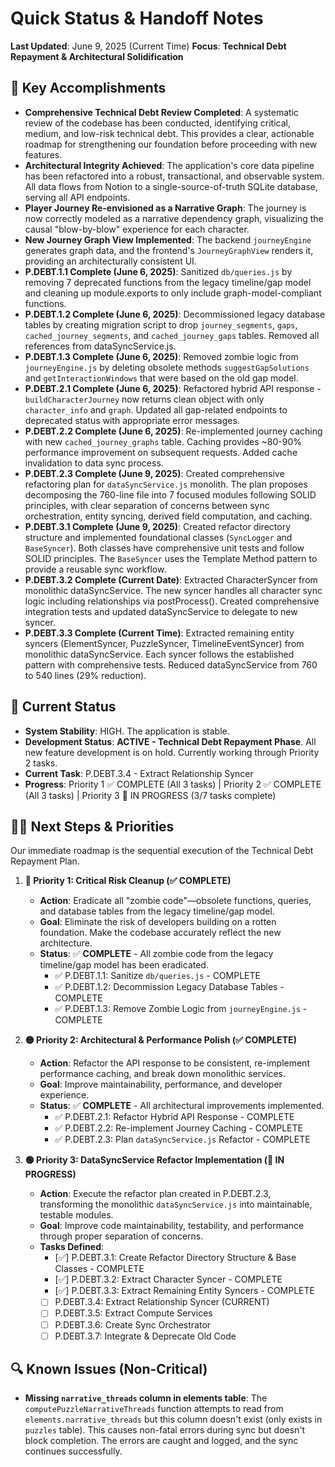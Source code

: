 # Quick Status & Handoff Notes

**Last Updated**: June 9, 2025 (Current Time)
**Focus**: **Technical Debt Repayment & Architectural Solidification**

## 🚀 Key Accomplishments

- **Comprehensive Technical Debt Review Completed**: A systematic review of the codebase has been conducted, identifying critical, medium, and low-risk technical debt. This provides a clear, actionable roadmap for strengthening our foundation before proceeding with new features.
- **Architectural Integrity Achieved**: The application's core data pipeline has been refactored into a robust, transactional, and observable system. All data flows from Notion to a single-source-of-truth SQLite database, serving all API endpoints.
- **Player Journey Re-envisioned as a Narrative Graph**: The journey is now correctly modeled as a narrative dependency graph, visualizing the causal "blow-by-blow" experience for each character.
- **New Journey Graph View Implemented**: The backend `journeyEngine` generates graph data, and the frontend's `JourneyGraphView` renders it, providing an architecturally consistent UI.
- **P.DEBT.1.1 Complete (June 6, 2025)**: Sanitized `db/queries.js` by removing 7 deprecated functions from the legacy timeline/gap model and cleaning up module.exports to only include graph-model-compliant functions.
- **P.DEBT.1.2 Complete (June 6, 2025)**: Decommissioned legacy database tables by creating migration script to drop `journey_segments`, `gaps`, `cached_journey_segments`, and `cached_journey_gaps` tables. Removed all references from dataSyncService.js.
- **P.DEBT.1.3 Complete (June 6, 2025)**: Removed zombie logic from `journeyEngine.js` by deleting obsolete methods `suggestGapSolutions` and `getInteractionWindows` that were based on the old gap model.
- **P.DEBT.2.1 Complete (June 6, 2025)**: Refactored hybrid API response - `buildCharacterJourney` now returns clean object with only `character_info` and `graph`. Updated all gap-related endpoints to deprecated status with appropriate error messages.
- **P.DEBT.2.2 Complete (June 6, 2025)**: Re-implemented journey caching with new `cached_journey_graphs` table. Caching provides ~80-90% performance improvement on subsequent requests. Added cache invalidation to data sync process.
- **P.DEBT.2.3 Complete (June 9, 2025)**: Created comprehensive refactoring plan for `dataSyncService.js` monolith. The plan proposes decomposing the 760-line file into 7 focused modules following SOLID principles, with clear separation of concerns between sync orchestration, entity syncing, derived field computation, and caching.
- **P.DEBT.3.1 Complete (June 9, 2025)**: Created refactor directory structure and implemented foundational classes (`SyncLogger` and `BaseSyncer`). Both classes have comprehensive unit tests and follow SOLID principles. The `BaseSyncer` uses the Template Method pattern to provide a reusable sync workflow.
- **P.DEBT.3.2 Complete (Current Date)**: Extracted CharacterSyncer from monolithic dataSyncService. The new syncer handles all character sync logic including relationships via postProcess(). Created comprehensive integration tests and updated dataSyncService to delegate to new syncer.
- **P.DEBT.3.3 Complete (Current Time)**: Extracted remaining entity syncers (ElementSyncer, PuzzleSyncer, TimelineEventSyncer) from monolithic dataSyncService. Each syncer follows the established pattern with comprehensive tests. Reduced dataSyncService from 760 to 540 lines (29% reduction).

## 🎯 Current Status

- **System Stability**: HIGH. The application is stable.
- **Development Status**: **ACTIVE - Technical Debt Repayment Phase**. All new feature development is on hold. Currently working through Priority 2 tasks.
- **Current Task**: P.DEBT.3.4 - Extract Relationship Syncer
- **Progress**: Priority 1 ✅ COMPLETE (All 3 tasks) | Priority 2 ✅ COMPLETE (All 3 tasks) | Priority 3 🔄 IN PROGRESS (3/7 tasks complete)

## 🧑‍💻 Next Steps & Priorities

Our immediate roadmap is the sequential execution of the Technical Debt Repayment Plan.

1.  **🔴 Priority 1: Critical Risk Cleanup (✅ COMPLETE)**
    -   **Action**: Eradicate all "zombie code"—obsolete functions, queries, and database tables from the legacy timeline/gap model.
    -   **Goal**: Eliminate the risk of developers building on a rotten foundation. Make the codebase accurately reflect the new architecture.
    -   **Status**: ✅ **COMPLETE** - All zombie code from the legacy timeline/gap model has been eradicated.
        - ✅ P.DEBT.1.1: Sanitize `db/queries.js` - COMPLETE
        - ✅ P.DEBT.1.2: Decommission Legacy Database Tables - COMPLETE  
        - ✅ P.DEBT.1.3: Remove Zombie Logic from `journeyEngine.js` - COMPLETE

2.  **🟡 Priority 2: Architectural & Performance Polish (✅ COMPLETE)**
    -   **Action**: Refactor the API response to be consistent, re-implement performance caching, and break down monolithic services.
    -   **Goal**: Improve maintainability, performance, and developer experience.
    -   **Status**: ✅ **COMPLETE** - All architectural improvements implemented.
        - ✅ P.DEBT.2.1: Refactor Hybrid API Response - COMPLETE
        - ✅ P.DEBT.2.2: Re-implement Journey Caching - COMPLETE
        - ✅ P.DEBT.2.3: Plan `dataSyncService.js` Refactor - COMPLETE

3.  **🟢 Priority 3: DataSyncService Refactor Implementation (🔄 IN PROGRESS)**
    -   **Action**: Execute the refactor plan created in P.DEBT.2.3, transforming the monolithic `dataSyncService.js` into maintainable, testable modules.
    -   **Goal**: Improve code maintainability, testability, and performance through proper separation of concerns.
    -   **Tasks Defined**:
        - [✅] P.DEBT.3.1: Create Refactor Directory Structure & Base Classes - COMPLETE
        - [✅] P.DEBT.3.2: Extract Character Syncer - COMPLETE
        - [✅] P.DEBT.3.3: Extract Remaining Entity Syncers - COMPLETE
        - [ ] P.DEBT.3.4: Extract Relationship Syncer (CURRENT)
        - [ ] P.DEBT.3.5: Extract Compute Services
        - [ ] P.DEBT.3.6: Create Sync Orchestrator
        - [ ] P.DEBT.3.7: Integrate & Deprecate Old Code

## 🔍 Known Issues (Non-Critical)

- **Missing `narrative_threads` column in elements table**: The `computePuzzleNarrativeThreads` function attempts to read from `elements.narrative_threads` but this column doesn't exist (only exists in `puzzles` table). This causes non-fatal errors during sync but doesn't block completion. The errors are caught and logged, and the sync continues successfully.
